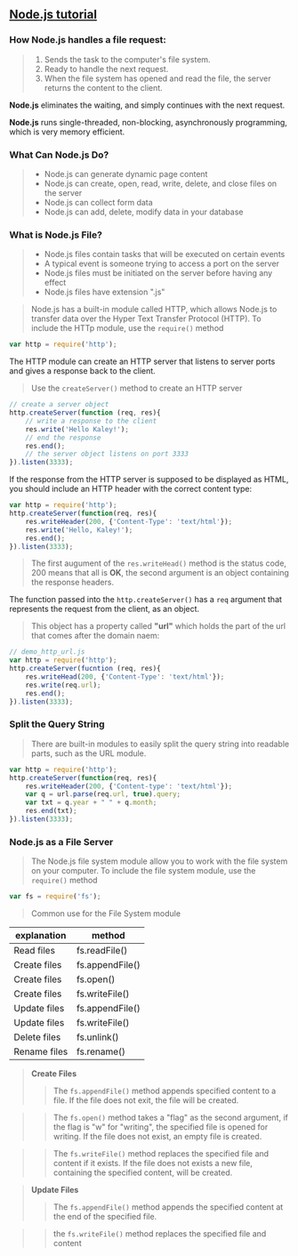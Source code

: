 ## [Node.js tutorial](https://www.w3schools.com/nodejs/default.asp)


### How Node.js handles a file request:
> 1. Sends the task to the computer's file system.
> 2. Ready to handle the next request.
> 3. When the file system has opened and read the file, the server returns the content to the client.

**Node.js** eliminates the waiting, and simply continues with the next request.

**Node.js** runs single-threaded, non-blocking, asynchronously programming, which is very memory efficient.

### What Can Node.js Do?
>* Node.js can generate dynamic page content
>* Node.js can create, open, read, write, delete, and close files on the server
>* Node.js can collect form data
>* Node.js can add, delete, modify data in your database

### What is Node.js File?
>* Node.js files contain tasks that will be executed on certain events
>* A typical event is someone trying to access a port on the server
>* Node.js files must be initiated on the server before having any effect
>* Node.js files have extension ".js"

> Node.js has a built-in module called HTTP, which allows Node.js to transfer data over the Hyper Text Transfer Protocol (HTTP). To include the HTTp module, use the `require()` method
```javascript
var http = require('http');
```

The HTTP module can create an HTTP server that listens to server ports and gives a response back to the client.

> Use the `createServer()` method to create an HTTP server

```javascript
// create a server object
http.createServer(function (req, res){
    // write a response to the client
    res.write('Hello Kaley!');
    // end the response
    res.end();
    // the server object listens on port 3333
}).listen(3333); 
```

If the response from the HTTP server is supposed to be displayed as HTML, you should include an HTTP header with the correct content type:
```javascript
var http = require('http');
http.createServer(function(req, res){
    res.writeHeader(200, {'Content-Type': 'text/html'});
    res.write('Hello, Kaley!');
    res.end();
}).listen(3333);
```

> The first augument of the `res.writeHead()` method is the status code, 200 means that all is **OK**, the second argument is an object containing the response headers.

The function passed into the `http.createServer()` has a `req` argument that represents the request from the client, as an object.
> This object has a property called **"url"** which holds the part of the url that comes after the domain naem:
```javascript
// demo_http_url.js
var http = require('http');
http.createServer(fucntion (req, res){
    res.writeHead(200, {'Content-Type': 'text/html'});
    res.write(req.url);
    res.end();
}).listen(3333);
```

### Split the Query String
> There are built-in modules to easily split the query string into readable parts, such as the URL module.
```javascript
var http = require('http');
http.createServer(function(req, res){
    res.writeHeader(200, {'Content-type': 'text/html'});
    var q = url.parse(req.url, true).query;
    var txt = q.year + " " + q.month;
    res.end(txt);
}).listen(3333);
```

### Node.js as a File Server
> The Node.js file system module allow you to work with the file system on your computer. To include the file system module, use the `require()` method
```javascript
var fs = require('fs');
```

> Common use for the File System module

explanation | method
-- | --
Read files | fs.readFile()
Create files | fs.appendFile()
Create files | fs.open()
Create files | fs.writeFile()
Update files | fs.appendFile()
Update files | fs.writeFile()
Delete files | fs.unlink()
Rename files | fs.rename()

> **Create Files**
>> The `fs.appendFile()` method appends specified content to a file. If the file does not exit, the file will be created.

>> The `fs.open()` method takes a "flag" as the second argument, if the flag is "w" for "writing", the specified file is opened for writing. If the file does not exist, an empty file is created.

>> The `fs.writeFile()` method replaces the specified file and content if it exists. If the file does not exists a new file, containing the specified content, will be created.

> **Update Files**
>> The `fs.appendFile()` method appends the specified content at the end of the specified file.

>> the `fs.writeFile()` method replaces the specified file and content